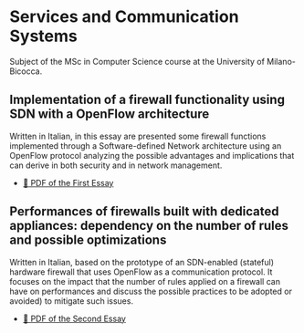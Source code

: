 # Services and Communication Systems

Subject of the MSc in Computer Science course at the University of Milano-Bicocca.

## Implementation of a firewall functionality using SDN with a OpenFlow architecture

Written in Italian, in this essay are presented some firewall functions
implemented through a Software-defined Network architecture using an OpenFlow
protocol analyzing the possible advantages and implications that can derive in
both security and in network management.

* [📝 PDF of the First Essay](https://github.com/meliurwen/telecomunicazioni-relazione/releases/download/final/essay_1_sdn_openflow.pdf)

## Performances of firewalls built with dedicated appliances: dependency on the number of rules and possible optimizations

Written in Italian, based on the prototype of an SDN-enabled (stateful) hardware
firewall that uses OpenFlow as a communication protocol. It focuses on the
impact that the number of rules applied on a firewall can have on performances
and discuss the possible practices to be adopted or avoided) to mitigate such
issues.

* [📝 PDF of the Second Essay](https://github.com/meliurwen/telecomunicazioni-relazione/releases/download/final/essay_2_firewall_rules_number.pdf)
